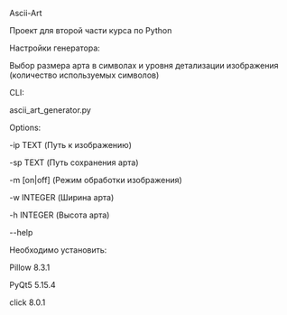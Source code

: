 Ascii-Art

Проект для второй части курса по Python

Настройки генератора:

Выбор размера арта в символах и уровня детализации изображения (количество используемых символов)

CLI:

ascii_art_generator.py

Options:

  -ip TEXT     (Путь к изображению)
  
  -sp TEXT     (Путь сохранения арта)
  
  -m [on|off]  (Режим обработки изображения)
  
  -w INTEGER   (Ширина арта)
  
  -h INTEGER   (Высота арта)
  
  --help

Необходимо установить:

Pillow 8.3.1

PyQt5 5.15.4

click 8.0.1
